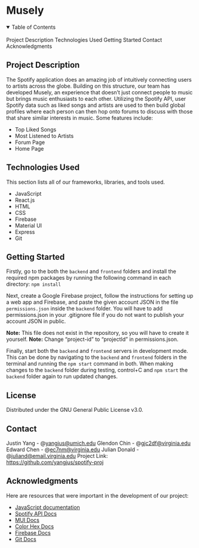 # Musely

<details open>
<summary>Table of Contents</summary>
  <br>
  Project Description
  Technologies Used
  Getting Started
  Contact
  Acknowledgments
</details>
  

## Project Description
The Spotify application does an amazing job of intuitively connecting users to artists across the globe. Building on this structure, our team has developed Musely, an experience that doesn’t just connect people to music but brings music enthusiasts to each other. Utilizing the Spotify API, user Spotify data such as liked songs and artists are used to then build global profiles where each person can then hop onto forums to discuss with those that share similar interests in music. Some features include:
- Top Liked Songs
- Most Listened to Artists
- Forum Page
- Home Page

## Technologies Used
This section lists all of our frameworks, libraries, and tools used.
- JavaScript
- React.js
- HTML
- CSS
- Firebase
- Material UI
- Express
- Git

## Getting Started
Firstly, go to the both the `backend` and `frontend` folders and install the required npm packages by running the following command in each directory:
`npm install`

Next, create a Google Firebase project, follow the instructions for setting up a web app and Firebase, and paste the given account JSON in the file `permissions.json` inside the `backend` folder. You will have to add permissions.json in your .gitignore file if you do not want to publish your account JSON in public.

**Note:** This file does not exist in the repository, so you will have to create it yourself.
**Note:** Change “project-id” to “projectId” in permissions.json.

Finally, start both the `backend` and `frontend` servers in development mode. This can be done by navigating to the  `backend` and `frontend` folders in the terminal and running the `npm start` command in both. When making changes to the `backend` folder during testing, control+C and `npm start` the `backend` folder again to run updated changes.

## License
Distributed under the GNU General Public License v3.0.

## Contact
Justin Yang - @yangjus@umich.edu
Glendon Chin - @gjc2df@virginia.edu 
Edward Chen - @ec7nm@virginia.edu 
Julian Donald - @juliand@email.virginia.edu 
Project Link: https://github.com/yangjus/spotify-proj

## Acknowledgments
Here are resources that were important in the development of our project:
- [JavaScript documentation](https://developer.mozilla.org/en-US/docs/Mozilla/Add-ons/WebExtensions/API)
- [Spotify API Docs](https://developer.spotify.com/documentation/)
- [MUI Docs](https://mui.com/)
- [Color Hex Docs](https://www.computerhope.com/)
- [Firebase Docs](https://firebase.google.com/docs)
- [Git Docs](https://docs.github.com/en)
